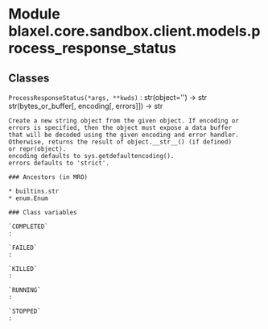 Module blaxel.core.sandbox.client.models.process_response_status
================================================================

Classes
-------

`ProcessResponseStatus(*args, **kwds)`
:   str(object='') -> str
    str(bytes_or_buffer[, encoding[, errors]]) -> str
    
    Create a new string object from the given object. If encoding or
    errors is specified, then the object must expose a data buffer
    that will be decoded using the given encoding and error handler.
    Otherwise, returns the result of object.__str__() (if defined)
    or repr(object).
    encoding defaults to sys.getdefaultencoding().
    errors defaults to 'strict'.

    ### Ancestors (in MRO)

    * builtins.str
    * enum.Enum

    ### Class variables

    `COMPLETED`
    :

    `FAILED`
    :

    `KILLED`
    :

    `RUNNING`
    :

    `STOPPED`
    :